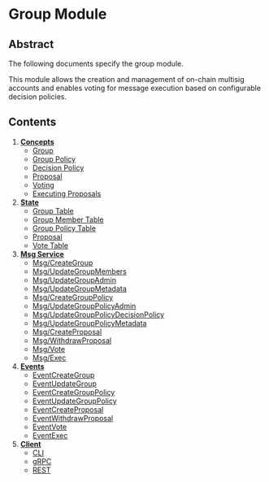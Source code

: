 <!--
order: 0
title: Group Overview
parent:
  title: "group"
-->

# Group Module

## Abstract

The following documents specify the group module.

This module allows the creation and management of on-chain multisig accounts and enables voting for message execution based on configurable decision policies.

## Contents

1. **[Concepts](01_concepts.md)**
    * [Group](01_concepts.md#group)
    * [Group Policy](01_concepts.md#group-policy)
    * [Decision Policy](01_concepts.md#decision-policy)
    * [Proposal](01_concepts.md#proposal)
    * [Voting](01_concepts.md#voting)
    * [Executing Proposals](01_concepts.md#executing-proposals)
2. **[State](02_state.md)**
    * [Group Table](02_state.md#group-table)
    * [Group Member Table](02_state.md#group-member-table)
    * [Group Policy Table](02_state.md#group-policy-table)
    * [Proposal](02_state.md#proposal-table)
    * [Vote Table](02_state.md#vote-table)
3. **[Msg Service](03_messages.md)**
    * [Msg/CreateGroup](03_messages.md#msgcreategroup)
    * [Msg/UpdateGroupMembers](03_messages.md#msgupdategroupmembers)
    * [Msg/UpdateGroupAdmin](03_messages.md#msgupdategroupadmin)
    * [Msg/UpdateGroupMetadata](03_messages.md#msgupdategroupmetadata)
    * [Msg/CreateGroupPolicy](03_messages.md#msgcreategrouppolicy)
    * [Msg/UpdateGroupPolicyAdmin](03_messages.md#msgupdategrouppolicyadmin)
    * [Msg/UpdateGroupPolicyDecisionPolicy](03_messages.md#msgupdategrouppolicydecisionpolicy)
    * [Msg/UpdateGroupPolicyMetadata](03_messages.md#msgupdategrouppolicymetadata)
    * [Msg/CreateProposal](03_messages.md#msgcreateproposal)
    * [Msg/WithdrawProposal](03_messages.md#msgwithdrawproposal)
    * [Msg/Vote](03_messages.md#msgvote)
    * [Msg/Exec](03_messages.md#msgexec)
4. **[Events](04_events.md)**
    * [EventCreateGroup](04_events.md#eventcreategroup)
    * [EventUpdateGroup](04_events.md#eventupdategroup)
    * [EventCreateGroupPolicy](04_events.md#eventcreategrouppolicy)
    * [EventUpdateGroupPolicy](04_events.md#eventupdategrouppolicy)
    * [EventCreateProposal](04_events.md#eventcreateproposal)
    * [EventWithdrawProposal](04_events.md#eventwithdrawproposal)
    * [EventVote](04_events.md#eventvote)
    * [EventExec](04_events.md#eventexec)
5. **[Client](05_client.md)**
    * [CLI](05_client.md#cli)
    * [gRPC](05_client.md#grpc)
    * [REST](05_client.md#rest)
